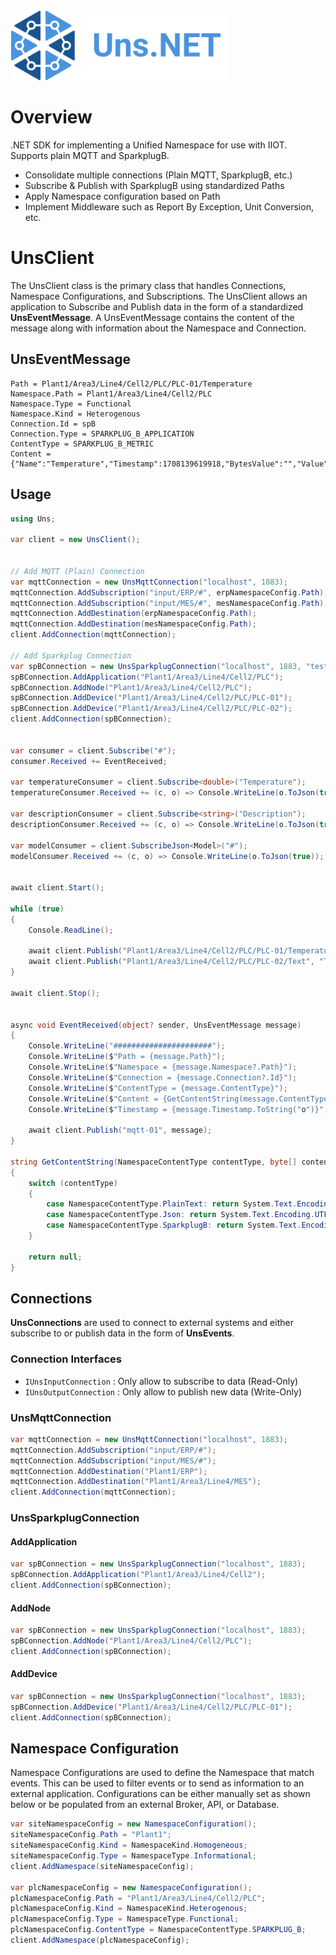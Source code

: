 <img src="img/uns-net-logo-text-01.png" style="width: 350px;">

# Overview
.NET SDK for implementing a Unified Namespace for use with IIOT. Supports plain MQTT and SparkplugB.

- Consolidate multiple connections (Plain MQTT, SparkplugB, etc.)
- Subscribe & Publish with SparkplugB using standardized Paths
- Apply Namespace configuration based on Path
- Implement Middleware such as Report By Exception, Unit Conversion, etc.

# UnsClient
The UnsClient class is the primary class that handles Connections, Namespace Configurations, and Subscriptions. The UnsClient allows an application to Subscribe and Publish data in the form of a standardized **UnsEventMessage**. A UnsEventMessage contains the content of the message along with information about the Namespace and Connection.

## UnsEventMessage

```
Path = Plant1/Area3/Line4/Cell2/PLC/PLC-01/Temperature
Namespace.Path = Plant1/Area3/Line4/Cell2/PLC
Namespace.Type = Functional
Namespace.Kind = Heterogenous
Connection.Id = spB
Connection.Type = SPARKPLUG_B_APPLICATION
ContentType = SPARKPLUG_B_METRIC
Content = {"Name":"Temperature","Timestamp":1708139619918,"BytesValue":"","Value":514,"ValueCase":9,"DataType":9}
```

## Usage
```c#
using Uns;

var client = new UnsClient();


// Add MQTT (Plain) Connection
var mqttConnection = new UnsMqttConnection("localhost", 1883);
mqttConnection.AddSubscription("input/ERP/#", erpNamespaceConfig.Path);
mqttConnection.AddSubscription("input/MES/#", mesNamespaceConfig.Path);
mqttConnection.AddDestination(erpNamespaceConfig.Path);
mqttConnection.AddDestination(mesNamespaceConfig.Path);
client.AddConnection(mqttConnection);

// Add Sparkplug Connection
var spBConnection = new UnsSparkplugConnection("localhost", 1883, "testing");
spBConnection.AddApplication("Plant1/Area3/Line4/Cell2/PLC");
spBConnection.AddNode("Plant1/Area3/Line4/Cell2/PLC");
spBConnection.AddDevice("Plant1/Area3/Line4/Cell2/PLC/PLC-01");
spBConnection.AddDevice("Plant1/Area3/Line4/Cell2/PLC/PLC-02");
client.AddConnection(spBConnection);


var consumer = client.Subscribe("#");
consumer.Received += EventReceived;

var temperatureConsumer = client.Subscribe<double>("Temperature");
temperatureConsumer.Received += (c, o) => Console.WriteLine(o.ToJson(true));

var descriptionConsumer = client.Subscribe<string>("Description");
descriptionConsumer.Received += (c, o) => Console.WriteLine(o.ToJson(true));

var modelConsumer = client.SubscribeJson<Model>("#");
modelConsumer.Received += (c, o) => Console.WriteLine(o.ToJson(true));


await client.Start();

while (true)
{
    Console.ReadLine();

    await client.Publish("Plant1/Area3/Line4/Cell2/PLC/PLC-01/Temperature", 100.32);
    await client.Publish("Plant1/Area3/Line4/Cell2/PLC/PLC-02/Text", "THIS IS FROM A UNS CLIENT");
}

await client.Stop();


async void EventReceived(object? sender, UnsEventMessage message)
{
    Console.WriteLine("######################");
    Console.WriteLine($"Path = {message.Path}");
    Console.WriteLine($"Namespace = {message.Namespace?.Path}");
    Console.WriteLine($"Connection = {message.Connection?.Id}");
    Console.WriteLine($"ContentType = {message.ContentType}");
    Console.WriteLine($"Content = {GetContentString(message.ContentType, message.Content)}");
    Console.WriteLine($"Timestamp = {message.Timestamp.ToString("o")}");

    await client.Publish("mqtt-01", message);
}

string GetContentString(NamespaceContentType contentType, byte[] content)
{
    switch (contentType)
    {
        case NamespaceContentType.PlainText: return System.Text.Encoding.UTF8.GetString(content);
        case NamespaceContentType.Json: return System.Text.Encoding.UTF8.GetString(content);
        case NamespaceContentType.SparkplugB: return System.Text.Encoding.UTF8.GetString(content);
    }

    return null;
}
```

## Connections
**UnsConnections** are used to connect to external systems and either subscribe to or publish data in the form of **UnsEvents**.

### Connection Interfaces
- `IUnsInputConnection` : Only allow to subscribe to data (Read-Only)
- `IUnsOutputConnection` : Only allow to publish new data (Write-Only)

### UnsMqttConnection
```c#
var mqttConnection = new UnsMqttConnection("localhost", 1883);
mqttConnection.AddSubscription("input/ERP/#");
mqttConnection.AddSubscription("input/MES/#");
mqttConnection.AddDestination("Plant1/ERP");
mqttConnection.AddDestination("Plant1/Area3/Line4/MES");
client.AddConnection(mqttConnection);
```

### UnsSparkplugConnection


#### AddApplication
```c#
var spBConnection = new UnsSparkplugConnection("localhost", 1883);
spBConnection.AddApplication("Plant1/Area3/Line4/Cell2");
client.AddConnection(spBConnection);
```

#### AddNode
```c#
var spBConnection = new UnsSparkplugConnection("localhost", 1883);
spBConnection.AddNode("Plant1/Area3/Line4/Cell2/PLC");
client.AddConnection(spBConnection);
```

#### AddDevice
```c#
var spBConnection = new UnsSparkplugConnection("localhost", 1883);
spBConnection.AddDevice("Plant1/Area3/Line4/Cell2/PLC/PLC-01");
client.AddConnection(spBConnection);
```

## Namespace Configuration
Namespace Configurations are used to define the Namespace that match events. This can be used to filter events or to send as information to an external application. Configurations can be either manually set as shown below or be populated from an external Broker, API, or Database.
```c#
var siteNamespaceConfig = new NamespaceConfiguration();
siteNamespaceConfig.Path = "Plant1";
siteNamespaceConfig.Kind = NamespaceKind.Homogeneous;
siteNamespaceConfig.Type = NamespaceType.Informational;
client.AddNamespace(siteNamespaceConfig);

var plcNamespaceConfig = new NamespaceConfiguration();
plcNamespaceConfig.Path = "Plant1/Area3/Line4/Cell2/PLC";
plcNamespaceConfig.Kind = NamespaceKind.Heterogenous;
plcNamespaceConfig.Type = NamespaceType.Functional;
plcNamespaceConfig.ContentType = NamespaceContentType.SPARKPLUG_B;
client.AddNamespace(plcNamespaceConfig);
```
